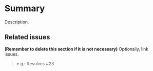 # Summary

Description.

## Related issues

**(Remember to delete this section if it is not necessary)**
Optionally, link issues.

> e.g.: Resolves #23
